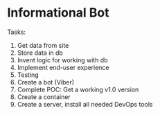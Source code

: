 # Informational Bot

Tasks:

1.	Get data from site
2.	Store data in db
3.	Invent logic for working with db
4.	Implement end-user experience
5.	Testing
6.	Create a bot (Viber)
7.	Complete POC: Get a working v1.0 version
8.	Create a container	
9.	Create a server, install all needed DevOps tools
